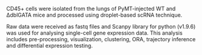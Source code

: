 CD45+ cells were isolated from the lungs of PyMT-injected WT and ΔdblGATA mice and processed using droplet-based scRNA technique. 

Raw data were received as fastq files and Scanpy library for python (v1.9.6) was used for analysing single-cell gene expression data. This analysis includes pre-processing, visualization, clustering, ORA, trajectory inference and differential expression testing.
